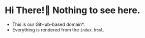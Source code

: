 # Hi There!👋 Nothing to see here.
* This is our GitHub-based domain*.
* Everything is rendered from the `index.html`.
